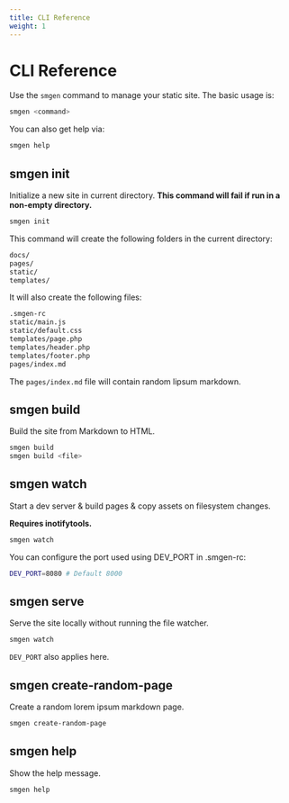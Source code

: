 ```yaml
---
title: CLI Reference
weight: 1
---
```


# CLI Reference

Use the `smgen` command to manage your static site. The basic usage is:

```bash
smgen <command>
```

You can also get help via:

```bash
smgen help
```
## smgen init

Initialize a new site in current directory. **This command will fail if run in a non-empty directory.**

```bash
smgen init
```

This command will create the following folders in the current directory:

```bash
docs/
pages/
static/
templates/
```

It will also create the following files:

```bash
.smgen-rc
static/main.js
static/default.css
templates/page.php
templates/header.php
templates/footer.php
pages/index.md
```

The `pages/index.md` file will contain random lipsum markdown.

## smgen build

Build the site from Markdown to HTML.

```bash
smgen build
smgen build <file>
```

## smgen watch

Start a dev server & build pages & copy assets on filesystem changes.

**Requires inotifytools.**

```bash
smgen watch
```

You can configure the port used using DEV_PORT in .smgen-rc:

```bash
DEV_PORT=8080 # Default 8000
```

## smgen serve

Serve the site locally without running the file watcher.

```bash
smgen watch
```

`DEV_PORT` also applies here.


## smgen create-random-page

Create a random lorem ipsum markdown page.

```bash
smgen create-random-page
```

## smgen help

Show the help message.

```bash
smgen help
```

